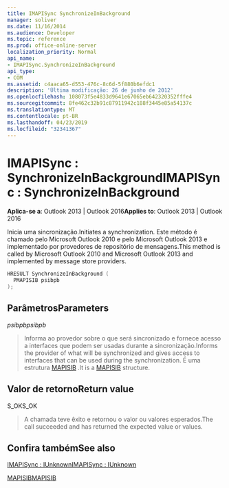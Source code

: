 ```yaml
---
title: IMAPISync SynchronizeInBackground
manager: soliver
ms.date: 11/16/2014
ms.audience: Developer
ms.topic: reference
ms.prod: office-online-server
localization_priority: Normal
api_name:
- IMAPISync.SynchronizeInBackground
api_type:
- COM
ms.assetid: c4aaca65-d553-476c-8c6d-5f880b6efdc1
description: 'Última modificação: 26 de junho de 2012'
ms.openlocfilehash: 108073f5e4833d9641e67065eb642320352fffe4
ms.sourcegitcommit: 8fe462c32b91c87911942c188f3445e85a54137c
ms.translationtype: MT
ms.contentlocale: pt-BR
ms.lasthandoff: 04/23/2019
ms.locfileid: "32341367"
---
```

# <a name="imapisync--synchronizeinbackground"></a><span data-ttu-id="17157-103">IMAPISync : SynchronizeInBackground</span><span class="sxs-lookup"><span data-stu-id="17157-103">IMAPISync : SynchronizeInBackground</span></span>

 
  
<span data-ttu-id="17157-104">**Aplica-se a**: Outlook 2013 | Outlook 2016</span><span class="sxs-lookup"><span data-stu-id="17157-104">**Applies to**: Outlook 2013 | Outlook 2016</span></span> 
  
 <span data-ttu-id="17157-105">Inicia uma sincronização.</span><span class="sxs-lookup"><span data-stu-id="17157-105">Initiates a synchronization.</span></span> <span data-ttu-id="17157-106">Este método é chamado pelo Microsoft Outlook 2010 e pelo Microsoft Outlook 2013 e implementado por provedores de repositório de mensagens.</span><span class="sxs-lookup"><span data-stu-id="17157-106">This method is called by Microsoft Outlook 2010 and Microsoft Outlook 2013 and implemented by message store providers.</span></span> 
  
```cpp
HRESULT SynchronizeInBackground (
  PMAPISIB psibpb
);
```

## <a name="parameters"></a><span data-ttu-id="17157-107">Parâmetros</span><span class="sxs-lookup"><span data-stu-id="17157-107">Parameters</span></span>

 <span data-ttu-id="17157-108">_psibpb_</span><span class="sxs-lookup"><span data-stu-id="17157-108">_psibpb_</span></span>
  
> <span data-ttu-id="17157-109">Informa ao provedor sobre o que será sincronizado e fornece acesso a interfaces que podem ser usadas durante a sincronização.</span><span class="sxs-lookup"><span data-stu-id="17157-109">Informs the provider of what will be synchronized and gives access to interfaces that can be used during the synchronization.</span></span> <span data-ttu-id="17157-110">É uma estrutura [MAPISIB](mapisib.md) .</span><span class="sxs-lookup"><span data-stu-id="17157-110">It is a [MAPISIB](mapisib.md) structure.</span></span> 
    
## <a name="return-value"></a><span data-ttu-id="17157-111">Valor de retorno</span><span class="sxs-lookup"><span data-stu-id="17157-111">Return value</span></span>

<span data-ttu-id="17157-112">S_OK</span><span class="sxs-lookup"><span data-stu-id="17157-112">S_OK</span></span> 
  
> <span data-ttu-id="17157-113">A chamada teve êxito e retornou o valor ou valores esperados.</span><span class="sxs-lookup"><span data-stu-id="17157-113">The call succeeded and has returned the expected value or values.</span></span>
    
## <a name="see-also"></a><span data-ttu-id="17157-114">Confira também</span><span class="sxs-lookup"><span data-stu-id="17157-114">See also</span></span>



[<span data-ttu-id="17157-115">IMAPISync : IUnknown</span><span class="sxs-lookup"><span data-stu-id="17157-115">IMAPISync : IUnknown</span></span>](imapisynciunknown.md)
  
[<span data-ttu-id="17157-116">MAPISIB</span><span class="sxs-lookup"><span data-stu-id="17157-116">MAPISIB</span></span>](mapisib.md)

